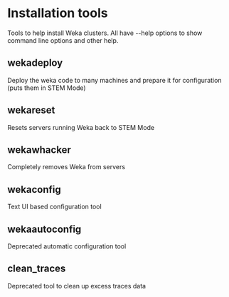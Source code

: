 # Installation tools

Tools to help install Weka clusters.  All have --help options to show command line options and other help.

## wekadeploy
Deploy the weka code to many machines and prepare it for configuration (puts them in STEM Mode)

## wekareset
Resets servers running Weka back to STEM Mode

## wekawhacker
Completely removes Weka from servers

## wekaconfig
Text UI based configuration tool

## wekaautoconfig
Deprecated automatic configuration tool

## clean_traces
Deprecated tool to clean up excess traces data
